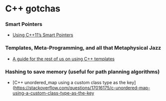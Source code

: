 # C++ gotchas

### Smart Pointers
- [Using C++11’s Smart Pointers](http://umich.edu/~eecs381/handouts/C++11_smart_ptrs.pdf)

### Templates, Meta-Programming, and all that Metaphysical Jazz
- [A guide for the rest of us on using C++ templates](https://github.com/MCGallaspy/dr_strangetemplate)

### Hashing to save memory (useful for path planning algorithms)
- [C++ unordered_map using a custom class type as the key](https://stackoverflow.com/questions/17016175/c-unordered-map-using-a-custom-class-type-as-the-key
